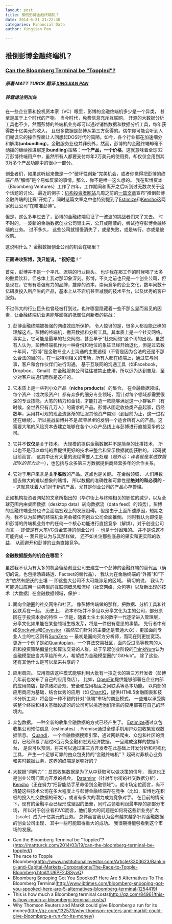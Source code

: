 ```yaml
---
layout: post
title: 推倒彭博金融终端机？
date: 2014-6-21 21:22:30
categories: Financial Data
author: Xingjian Pan

---
```





## 推倒彭博金融终端机？
### [Can the Bloomberg Terminal be “Toppled”?](http://mattturck.com/2014/03/19/can-the-bloomberg-terminal-be-toppled/)

##### 原著 MATT TURCK 翻译 [XINGJIAN PAN](xingjian.me)
##### 转载请注明出处


在一些企业家和投机资本家（VC）眼里，彭博的金融终端机多少是一个异类， 甚至是属于上个时代的产物。 当今时代，免费信息充斥互联网， 开源的大数据分析工具也不少，然而彭博的终端机业务却可以通过销售数据和数据分析工具，每年获得数十亿美元的收入， 且很多数据是彭博从第三方获得的。偶尔你可能会听到人们嘲讽它的操作界面让人回想起DOS时代的简陋。如今，各个行业都在加速细分和解绑(**unbundling**)，金融服务业也并非例外，然而，彭博的的金融终端却毫不动摇的继续推进绑定(**bundling**)策略：__一个产品，一个价格__，这就意味着全球32万彭博终端用户中，虽然所有人都要支付每年2万美元的使用费，却仅仅会用到其3万多个产品功能中的很小一部分。


创业者们，如果这听起来像是一个“破坏性创新”完美机会，或者你觉得把彭博的终端产品“解绑”是个易如反掌的事情，那么，你不是唯一这么想的。 我在彭博资本（Bloomberg Ventures）工作了四年，工作期间和离开之后听到过无数次关于这个话题的讨论。 最近的例子：[机构投资者网站](http://www.institutionalinvestor.com/)几周之前的[一篇文章](http://www.institutionalinvestor.com/Article/3303623/Banking-and-Capital-Markets-Corporations/The-Race-to-Topple-Bloomberg.html#.U6PF2JSSyvQ)宣布“推倒彭博金融终端的比赛”开始了，同时这篇文章之中也特别提到了[Estimize](http://www.estimize.com/)和[Kensho](http://www.kensho.com/)这两家创业公司“在瞄准彭博”。


但是，这么多年过去了，彭博的金融终端见证了一波波的挑战者们来了又去。 时不时的，一波新的金融数据创业公司冒出来，公开或隐蔽的，尝试抢夺彭博金融终端的业务。 过不多久， 这些公司就慢慢消失了，或是失败，或是转行，亦或是被收购。

这说明什么？ 金融数据创业公司的机会在哪里？

#### 正面进攻彭博，我只能说，“祝好运！”


首先，彭博并不是一个平凡、迟钝的行业巨头。 也许我在那工作的时候喝了太多的酷爱饮料，但总体上我对那印象深刻。彭博，不久之前也只是一个创业公司，但是现在，它有有着强有力的品牌，雄厚的资本，崇尚竞争的企业文化，数年间数十亿研发投入所产生的产品，基本上从不宕机甚至减慢的技术平台，以及优秀的客户服务。

不过伟大的行业巨头也曾经被打到过。也许哪里隐藏着一些不那么显而易见的因素，让金融终端机业务能够顽强的抵御住创新者的挑战：

1. 彭博金融终端被极强的网络效应所保护。 令人惊讶的是，很多人都没能正确的理解这点。彭博的终端机，撇开数据和分析工具，其本质上是一个社交网络。 事实上，它可能是最早的社交网络，甚至早于“社交网络”这个词的出现。虽然有人认为，彭博终端机作为一种身份和地位的象征已经开始退化，但是过去数十年间，“彭博”是金融专业人士沟通的主要途径（不管是因为合法的还是不那么合法的目的）。在一些特别相关的市场，所有人都在终端上，通过它与同事，客户和合作伙伴们进行沟通。 基于互联网的沟通工具（如Facebook， Dropbox， Gmail）在金融服务公司往往被禁止使用，所以远为达到普及，至少对客户端通讯而然是这样的。

2. 它本质上是一些列小众产品（__niche products__）的集合。 在金融数据领域，每个资产（或次级资产）都有众多的细分专业领域，而针对每个领域都需要很深的专业技能，大笔的精力和金钱，才能打造一款能够满足这一小群客户（有时候，全世界只有几万人）的需求的产品。彭博从固定收益类产品起家，历经数年，运用其可观的现金流逐渐的征服其他资产类别（到目前为止，这一过程还在继续）。所以挑战彭博并不是*简简单单*的发明一个适合所有人的产品。这需要大笔的风险资本去建立能够在各个小众产品线上与彭博进行直接竞争的公司。


3. 它并不**仅仅**是关于技术。 大规模的提供金融数据并不是简单的比拼技术， 所以也不是可以单纯的靠提供更好的技术来整合和显示数据就能获胜的。 起码就目前而言， 这其中还有大量的流程需要人工处理（*题外话：译者就是某透数据团队的苦力之一*），也包括与众多第三方数据提供商经营多年的合作关系。

4. 它对于用户来言是**关乎胜败**的产品。这点也是关键。 在金融领域， 人们用数据去做大的难以想象的赌博， 所以数据的准确性和可靠性是**绝对的和必须的** -- 这就意味着人们对于新的产品，尤其是创业公司的产品心存警惕。

正如机构投资者网站的文章所指出的（华尔街上与终端相关的职位的减少，以及全球范围内由桌面数据（desktop data）转向数据流（data feed）的趋势），彭博的金融终端业务也许会面临宏观上的发展阻碍。 但是由于上面所述原因，短期之内，我不认为彭博的终端机业务会被任何创业公司全面推倒。 同时我认为即便是和彭博的终端机业务中的任何一个核心功能进行直接竞争（解绑），对于创业公司而言 -- 即使是有大笔VC资金支持的创业公司 -- 也是十分困难的。 并不是说这不可能完成 -- 我只是认为与其那样做， 还不如关注那些底悬的果实和更实际的收益， 从而避开和彭博的业务直接竞争。

#### 金融数据服务的机会在哪里？


虽然我不认为有太多的机会留给创业公司去建立一个彭博的金融终端的替代品（确切的说，也包括汤森路透、Factset的替代品）， 我认为在金融终端的“外围”和“下方”依然有肥沃的土壤 -- 即这些大公司不太可能涉足的区域。 确切的说， 我认为可能通过应用一些典型的互联网概念和流程（社交网络，众包等）以及新出现的技术（大数据）在金融数据领域，保护：

1. 面向金融圈的社交网络和社区。 像彭博终端做的那样，把数据、分析工具和社区联系在一起。 历史上， 资本市场并不多见以分享文化为主的公司，部分原因在于投资本身的特性 -- 但是，随着土生土长的数字一代逐渐进入管理层，分享文化如果能在某些领域生根发芽，将是一件很有意思的事情。 先行者中有如[Stockwits](http://stocktwits.com/)和[Covestor](http://covestor.com/)（虽然它们针对的主要还是普通大众），更加面向专业人士的社区则有[SumZero](https://sumzero.com/) -- 最初是面向买方分析师，而现在则更加宽泛。更近一个例子是如[Quantopian](https://www.quantopian.com/)，一个算法交易社区，面向受过高等教育的人群和投资策略偏量化和算法交易的人群。处于早起创业阶段的[ThinkNum](http://thinknum.com/)认为金融模型应当共享给所有人，希望成为金融模型圈的“GitHub”。 除了这些，还有其他什么是可以拿来共享的？

2. 应用商店。 应用商店这种模式能够利用大批有一技之长的第三方开发者（彭博几年前也发布了自己的应用商店）。 比如，[OpenFin](https://www.openfin.co/)提供能够部署在企业内部的应用商店，提供诸如合规、安全和应用相互之间联系等基本功能。 以内部的应用商店为基础，结合优秀的应用（如 [ChartIQ](http://www.chartiq.com/)，提供HTML5金融图表和技术分析工具）将会是一种不错的针对“低端”市场的商业模式。 一些难以承受购买整个终端和相关基础设施的的公司可以挑选他们所需的应用部署在自己的环境内。


3. 众包数据。 一种全新的收集金融数据的方式已经产生了。 [Estimize](http://www.estimize.com/)通过众包收集公司预估信息（estimates）. Premise通过全球手机用户众包收集宏观数据信息。 [Quandl](http://www.quandl.com/)， 一个金融数据搜索引擎，通过网路爬虫、众包和社区的贡献，已经积累了超过8百万条金融和宏观经济数据。 一旦建成这样的数据平台， 是否可以预测，将来可以通过第三方开发者在此基础上开发分析和可视化工具， 产生一个足够可靠的由众包支持的“金融终端机”？ 起码对非核心业务和实时数据业务，这养的终端是足够好的？

4. 大数据“洞察力”：显然收集数据是为了从中获取可以做决策的信号， 而这也正是创业公司们着力开发的机会。 [Dataminr](http://www.dataminr.com/)（针对华尔街的社交数据分析）， [Kensho](http://www.kensho.com/)（正在努力“把智能助手革命带到金融领域”）。就市场定位而言，尚不清楚这些技术公司在多大程度上与彭博金融终端存在竞争（比如，彭博也在积极的投入社交数据的研发），或者有多大的潜力成为竞争对手。 在目前的情况下，现有的金融平台已经形成坚固的堡垒，同时占领着利润最丰厚的那部分市场， 所以对于创业者和VC而言，他们最大的问题是如何将这些新业务扩大（scale）成为十亿美元的业务。 总体而言我认为会有越来越多针对金融数据的创业公司出现， 其中一些可能取得重大的成功。 我很期待能够看到这个市场的发展。







* Can the Bloomberg Terminal be “Toppled”?(http://mattturck.com/2014/03/19/can-the-bloomberg-terminal-be-toppled/)
* The race to Topple Bloomberg(http://www.institutionalinvestor.com/Article/3303623/Banking-and-Capital-Markets-Corporations/The-Race-to-Topple-Bloomberg.html#.U6PF2JSSyvQ)
* Bloomberg Snooping Got You Spooked? Here Are 5 Alternatives To The Bloomberg Terminal(http://www.ibtimes.com/bloomberg-snooping-got-you-spooked-here-are-5-alternatives-bloomberg-terminal-1254419)
* This is how much a Bloomberg terminal costs(http://qz.com/84961/this-is-how-much-a-bloomberg-terminal-costs/)
* Why Thomson Reuters and Markit could give Bloomberg a run for its money(http://qz.com/132573/why-thomson-reuters-and-markit-could-give-bloomberg-a-run-for-its-money/)